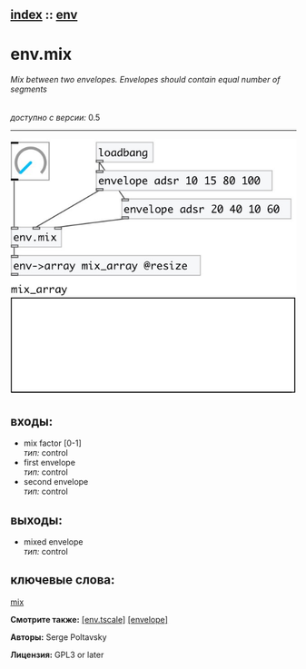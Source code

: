 [index](index.html) :: [env](category_env.html)
---

# env.mix

###### Mix between two envelopes. Envelopes should contain equal number of segments

*доступно с версии:* 0.5

---




[![example](../examples/img/env.mix.jpg)](../examples/pd/env.mix.pd)









## входы:

* mix factor [0-1]<br>
_тип:_ control
* first envelope<br>
_тип:_ control
* second envelope<br>
_тип:_ control



## выходы:

* mixed envelope<br>
_тип:_ control



## ключевые слова:

[mix](keywords/mix.html)



**Смотрите также:**
[\[env.tscale\]](env.tscale.html)
[\[envelope\]](envelope.html)




**Авторы:** Serge Poltavsky




**Лицензия:** GPL3 or later





